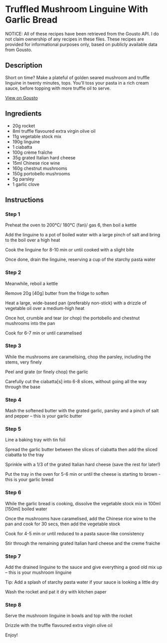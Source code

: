 # Truffled Mushroom Linguine With Garlic Bread 

NOTICE: All of these recipes have been retrieved from the Gousto API. I do not claim ownership of any recipes in these files. These recipes are provided for informational purposes only, based on publicly available data from Gousto.

## Description

Short on time? Make a plateful of golden seared mushroom and truffle linguine in twenty minutes, tops. You'll toss your pasta in a rich cream sauce, before topping with more truffle oil to serve. 

[View on Gousto](https://www.gousto.co.uk/recipes/cookbook/truffled-mushroom-linguine-with-garlic-bread)

## Ingredients

- 20g rocket
- 8ml truffle flavoured extra virgin olive oil 
- 11g vegetable stock mix
- 190g linguine
- 1 ciabatta
- 100g crème fraîche
- 35g grated Italian hard cheese
- 15ml Chinese rice wine
- 160g chestnut mushrooms
- 150g portobello mushrooms
- 5g parsley 
- 1 garlic clove

## Instructions


### Step 1

Preheat the oven to 200°C/ 180°C (fan)/ gas 6, then boil a kettle

Add the linguine to a pot of boiled water with a large pinch of salt and bring to the boil over a high heat

Cook the linguine for 8-10 min or until cooked with a slight bite

Once done, drain the linguine, reserving a cup of the starchy pasta water


### Step 2

Meanwhile, reboil a kettle

Remove 20g <span class="text-danger">[40g]</span> butter from the fridge to soften

Heat a large, wide-based pan (preferably non-stick) with a drizzle of vegetable oil over a medium-high heat

Once hot, crumble and tear (or chop) the portobello and chestnut mushrooms into the pan

Cook for 6-7 min or until caramelised


### Step 3

While the mushrooms are caramelising, chop the parsley, including the stems, very finely

Peel and grate (or finely chop) the garlic

Carefully cut the ciabatta<span class="text-danger">[s]</span> into 6-8 slices, without going all the way through the base


### Step 4

Mash the softened butter with the grated garlic, parsley and a pinch of salt and pepper – this is your garlic butter


### Step 5

Line a baking tray with tin foil

Spread the garlic butter between the slices of ciabatta then add the sliced ciabatta to the tray

Sprinkle with a 1/3 of the grated Italian hard cheese (save the rest for later!)

Put the tray in the oven for 5-6 min or until the cheese is starting to brown - this is your garlic bread


### Step 6

While the garlic bread is cooking, dissolve the vegetable stock mix in 100ml <span class="text-danger">[150ml]</span> boiled water

Once the mushrooms have caramelised, add the Chinese rice wine to the pan and cook for 30 secs, then add the vegetable stock

Cook for 4-5 min or until reduced to a pasta sauce-like consistency

Stir through the remaining grated Italian hard cheese and the creme fraiche


### Step 7

Add the drained linguine to the sauce and give everything a good old mix up – this is your mushroom linguine

Tip: Add a splash of starchy pasta water if your sauce is looking a little dry

Wash the rocket and pat it dry with kitchen paper

### Step 8

Serve the mushroom linguine in bowls and top with the rocket

Drizzle with the truffle flavoured extra virgin olive oil

Enjoy!

